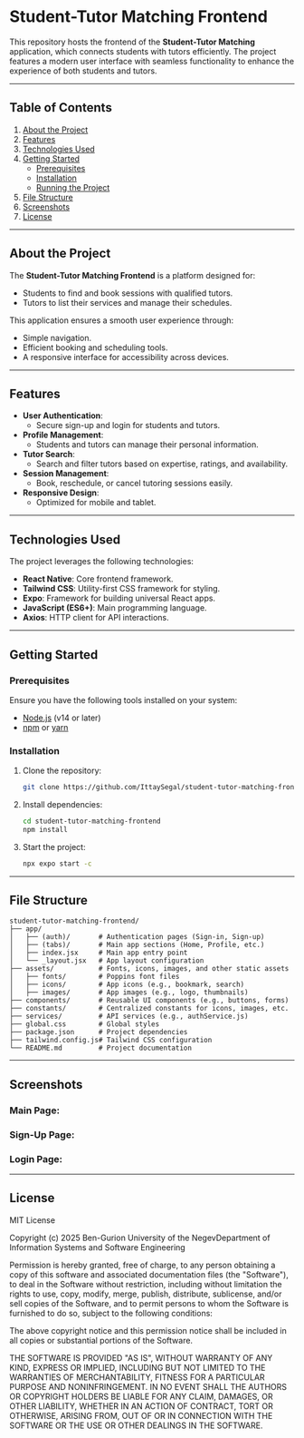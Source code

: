 # Student-Tutor Matching Frontend

This repository hosts the frontend of the **Student-Tutor Matching** application, which connects students with tutors efficiently. The project features a modern user interface with seamless functionality to enhance the experience of both students and tutors.

---

## Table of Contents

1. [About the Project](#about-the-project)
2. [Features](#features)
3. [Technologies Used](#technologies-used)
4. [Getting Started](#getting-started)
   - [Prerequisites](#prerequisites)
   - [Installation](#installation)
   - [Running the Project](#running-the-project)
5. [File Structure](#file-structure)
6. [Screenshots](#screenshots)
7. [License](#license)

---

## About the Project

The **Student-Tutor Matching Frontend** is a platform designed for:

- Students to find and book sessions with qualified tutors.
- Tutors to list their services and manage their schedules.

This application ensures a smooth user experience through:

- Simple navigation.
- Efficient booking and scheduling tools.
- A responsive interface for accessibility across devices.

---

## Features

- **User Authentication**:
  - Secure sign-up and login for students and tutors.
- **Profile Management**:
  - Students and tutors can manage their personal information.
- **Tutor Search**:
  - Search and filter tutors based on expertise, ratings, and availability.
- **Session Management**:
  - Book, reschedule, or cancel tutoring sessions easily.
- **Responsive Design**:
  - Optimized for mobile and tablet.

---

## Technologies Used

The project leverages the following technologies:

- **React Native**: Core frontend framework.
- **Tailwind CSS**: Utility-first CSS framework for styling.
- **Expo**: Framework for building universal React apps.
- **JavaScript (ES6+)**: Main programming language.
- **Axios**: HTTP client for API interactions.

---

## Getting Started

### Prerequisites

Ensure you have the following tools installed on your system:

- [Node.js](https://nodejs.org/) (v14 or later)
- [npm](https://www.npmjs.com/) or [yarn](https://yarnpkg.com/)

### Installation

1. Clone the repository:

   ```bash
   git clone https://github.com/IttaySegal/student-tutor-matching-frontend.git
   ```

2. Install dependencies:

   ```bash
   cd student-tutor-matching-frontend
   npm install
   ```

3. Start the project:

   ```bash
   npx expo start -c
   ```

---

## File Structure

```plaintext
student-tutor-matching-frontend/
├── app/
│   ├── (auth)/       # Authentication pages (Sign-in, Sign-up)
│   ├── (tabs)/       # Main app sections (Home, Profile, etc.)
│   ├── index.jsx     # Main app entry point
│   └── _layout.jsx   # App layout configuration
├── assets/           # Fonts, icons, images, and other static assets
│   ├── fonts/        # Poppins font files
│   ├── icons/        # App icons (e.g., bookmark, search)
│   ├── images/       # App images (e.g., logo, thumbnails)
├── components/       # Reusable UI components (e.g., buttons, forms)
├── constants/        # Centralized constants for icons, images, etc.
├── services/         # API services (e.g., authService.js)
├── global.css        # Global styles
├── package.json      # Project dependencies
├── tailwind.config.js# Tailwind CSS configuration
└── README.md         # Project documentation
```

---

## Screenshots

### Main Page:



### Sign-Up Page:



### Login Page:



---

## License

MIT License

Copyright (c) 2025
Ben-Gurion University of the NegevDepartment of Information Systems and Software Engineering

Permission is hereby granted, free of charge, to any person obtaining a copy of this software and associated documentation files (the "Software"), to deal in the Software without restriction, including without limitation the rights to use, copy, modify, merge, publish, distribute, sublicense, and/or sell copies of the Software, and to permit persons to whom the Software is furnished to do so, subject to the following conditions:

The above copyright notice and this permission notice shall be included in all copies or substantial portions of the Software.

THE SOFTWARE IS PROVIDED "AS IS", WITHOUT WARRANTY OF ANY KIND, EXPRESS OR IMPLIED, INCLUDING BUT NOT LIMITED TO THE WARRANTIES OF MERCHANTABILITY, FITNESS FOR A PARTICULAR PURPOSE AND NONINFRINGEMENT. IN NO EVENT SHALL THE AUTHORS OR COPYRIGHT HOLDERS BE LIABLE FOR ANY CLAIM, DAMAGES, OR OTHER LIABILITY, WHETHER IN AN ACTION OF CONTRACT, TORT OR OTHERWISE, ARISING FROM, OUT OF OR IN CONNECTION WITH THE SOFTWARE OR THE USE OR OTHER DEALINGS IN THE SOFTWARE.
